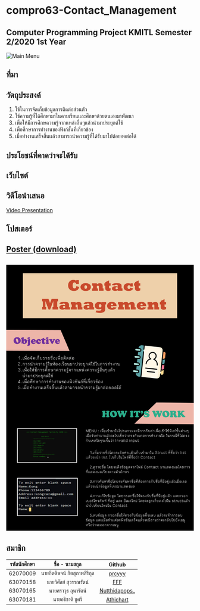
# compro63-Contact_Management
Computer Programming Project KMITL Semester 2/2020 1st Year
---
![Main Menu](https://cdn.discordapp.com/attachments/834644991733268511/838344846409596928/unknown.png)
## ที่มา
## วัตถุประสงค์
1. ใช้ในการจัดเก็บข้อมูลการติดต่อส่วนตัว
2. ใช้ความรู้ที่ได้ศึกษามาในคาบเรียนเเละศึกษาด้วยตนเองมาพัฒนา
3. เพี่อให้มีการศึกษความรู้จากเเหล่งอื่นๆเเล้วนำมาประยุกต์ใช้
4. เพื่อศึกษาการทำงานของฟังก์ชั้นที่เกี่ยวข้อง
5. เมื่อทำงานเสร็จสิ้นเเล้วสามารถนําความรู้ที่ได้รับมาไปต่อยอดต่อได้
## ประโยชน์ที่คาดว่าจะได้รับ
## เว็บไซต์

## วิดีโอนำเสนอ
[Video Presentation](https://www.youtube.com/watch?v=NDe-3nXUXG4)
## โปสเตอร์
[Poster (download)](https://github.com/63070158/compro63-Contact_Management/blob/main/poster_contact.jpg)
---
![Poster](https://github.com/63070158/compro63-Contact_Management/blob/main/poster_contact.jpg)
---
สมาชิก
---

| รหัสนักศึกษา | ชื่อ - นามสกุล | Github |
| :--------: | :--------: | :---------: |
|   62070009   |   นายกิตติพจน์ กิตสุภาพสิริกุล   |   [prcyyy](https://github.com/prcyyy)   |
|   63070158   |   นายวิศัลย์ สุวรรณรัตน์   |  [FFF](https://github.com/63070158)   |
|   63070165   |   นายศราวุธ อุนารัตน์   |   [Nutthidapops_](https://github.com/63070052)   |
|   63070181   |   นายอธิชาติ ชูศรี   |   [Athichart](https://github.com/Athichart)   |
